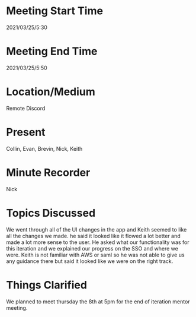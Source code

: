 # Meeting Start Time
2021/03/25/5:30

# Meeting End Time
2021/03/25/5:50

# Location/Medium
Remote Discord

# Present
Collin, Evan, Brevin, Nick, Keith

# Minute Recorder
Nick

# Topics Discussed
We went through all of the UI changes in the app and Keith seemed to like all the changes we made. he said it looked like it flowed a lot better and made a lot more sense to the user. He asked what our functionality was for this iteration and we explained our progress on the SSO and where we were. Keith is not familiar with AWS or saml so he was not able to give us any guidance there but said it looked like we were on the right track.

# Things Clarified
We planned to meet thursday the 8th at 5pm for the end of iteration mentor meeting.